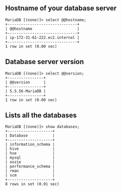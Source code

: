 ## **Hostname of your database server**

```
MariaDB [(none)]> select @@hostname;
+-------------------------------+
| @@hostname                    |
+-------------------------------+
| ip-172-31-61-222.ec2.internal |
+-------------------------------+
1 row in set (0.00 sec)
```

## **Database server version**

```
MariaDB [(none)]> select @@version;
+----------------+
| @@version      |
+----------------+
| 5.5.56-MariaDB |
+----------------+
1 row in set (0.00 sec)
```

## **Lists all the databases**

```
MariaDB [(none)]> show databases;
+--------------------+
| Database           |
+--------------------+
| information_schema |
| hive               |
| hue                |
| mysql              |
| oozie              |
| performance_schema |
| rman               |
| scm                |
+--------------------+
8 rows in set (0.01 sec)

```